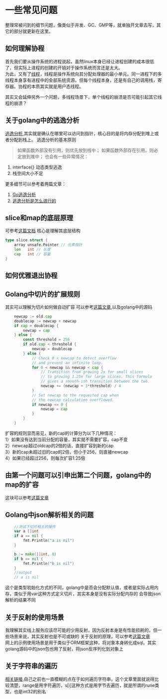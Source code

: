 # 一些常见问题
整理常被问到的细节问题，像类似于并发、GC、GMP等，就单独开文章去写，其它的部分就更新在这里。

## 如何理解协程
首先我们要从操作系统的进程说起，虽然linux本身已经让进程创建的成本很低了，但实际上进程的创建的开销对于操作系统而言还是太大。  
为此，又有了[线程](https://zh.wikipedia.org/wiki/%E7%BA%BF%E7%A8%8B)，线程是操作系统向其分配处理器的最小单元。同一进程下的多线程本身享有进程中的全部系统资源，但每个线程本身，还是有自己的调用栈，寄存器。协程的本质其实就是用户态线程。 

其实又会延伸另外一个问题，多线程场景下，单个线程的崩溃是否可能引起其它线程的崩溃？

## 关于golang中的逃逸分析
[逃逸分析](https://en.wikipedia.org/wiki/Escape_analysis),其实就是确认在哪里可以访问到指针，核心目的是将内存分配到堆上或者分配到栈上。
逃逸分析的基本原则
>如果函数外部没有引用，则优先放到栈中；
>如果函数外部存在引用，则必定放到堆中；
也会有一些异常情况：
1. interface{} 动态类型逃逸
2. 栈空间大小不足

更多细节可以参考着两篇文章：
1. [Go逃逸分析](https://geektutu.com/post/hpg-escape-analysis.html)
2. [逃逸分析是怎么进行的](https://golang.design/go-questions/compile/escape/)

## slice和map的底层原理
可参考[这篇文档](https://golang.design/go-questions/slice/vs-array/)
核心是理解其底层结构
``` go
type slice struct {
	array unsafe.Pointer // 元素指针
	len   int // 长度 
	cap   int // 容量
}
```

## 如何优雅退出协程

## Golang中切片的扩展规则
其实可以理解为切片如何做自动扩容
可以参考[这篇文章](https://draveness.me/golang/docs/part2-foundation/ch03-datastructure/golang-array-and-slice/),以及golang中的源码
``` go
	newcap := old.cap
	doublecap := newcap + newcap
	if cap > doublecap {
		newcap = cap
	} else {
		const threshold = 256
		if old.cap < threshold {
			newcap = doublecap
		} else {
			// Check 0 < newcap to detect overflow
			// and prevent an infinite loop.
			for 0 < newcap && newcap < cap {
				// Transition from growing 2x for small slices
				// to growing 1.25x for large slices. This formula
				// gives a smooth-ish transition between the two.
				newcap += (newcap + 3*threshold) / 4
			}
			// Set newcap to the requested cap when
			// the newcap calculation overflowed.
			if newcap <= 0 {
				newcap = cap
			}
		}
	}
```
扩容的规则显而易见，新的cap的计算分为以下几种情况：  
1）如果没有达到当前分配的容量，其实就不需要扩容，cap不变  
2）newcap超过oldcap的2倍的话，直接扩容到新的cap  
3）新的cap未超过旧的cap的2倍，但小于256，则直接newcap  
4）如果已经超过256，则每次扩容1.25倍  

## 由第一个问题可以引申出第二个问题，golang中的map的扩容
这块可以参考[这篇文章](https://draveness.me/golang/docs/part2-foundation/ch03-datastructure/golang-hashmap/)

## Golang中json解析相关的问题

``` go
	//测试下切片相关的操作
	var a []int
	if a == nil {
		fmt.Println("a is nil")
	}

	b := make([]int, 0)
	if b == nil {
		fmt.Println("b is nil")
	}
	//output
	// a is nil

```
这个是类型初始化方式的不同，golang中是否会分配默认值，或者是实际占用内存，类似于用var这种方式定义切片，其实本身是没有实际分配内存的
会导致json解析的结果不同

## 关于反射的使用场景
我理解其实线上服务应该尽可能的少用反射，因为反射本身是有性能损耗的，但一些场景来说，其实反射也是不可或缺的
关于反射的原理，可以参考[这篇文章](https://mp.weixin.qq.com/s/298AO5no7MUlDGGGK9aPeQ)  
网上的示例使用场景是用于类似于ORM框架这种，将对象本身转化成sql。其实golang源码中的json包也用了反射，将json反序列化到对象上

## 关于字符串的遍历
[相关链接](<https://berryjam.github.io/2018/03/%E4%BB%8Egolang%E5%AD%97%E7%AC%A6%E4%B8%B2string%E9%81%8D%E5%8E%86%E8%AF%B4%E8%B5%B7/>),自己之前也一直模糊的点在于如何遍历字符串，这个文章里面就说得比较清楚，range是用字符遍历，s[i]这种方式是用字节去遍历，就是所谓的rune类型，也是int32的别名


